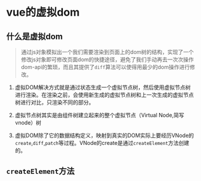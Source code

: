 # vue的虚拟dom

## 什么是虚拟dom
> 通过js对象模拟出一个我们需要渲染到页面上的dom树的结构，实现了一个修改js对象即可修改页面dom的快捷途径，避免了我们手动再去一次次操作dom-api的繁琐，而且其提供了`diff`算法可以使得用最少的dom操作进行修改。

1. 虚拟DOM解决方式就是通过状态生成一个虚拟节点树，然后使用虚拟节点树进行渲染。在渲染之前，会使用新生成的虚拟节点树和上一次生成的虚拟节点树进行对比，只渲染不同的部分。

2. 虚拟节点树其实是由组件树建立起来的整个虚拟节点（Virtual Node,简写vnode）树

3. 虚拟DOM除了它的数据结构定义，映射到真实的DOM实际上要经历VNode的`create`,`diff`,`patch`等过程。VNode的create是通过`createElement`方法创建的。

## `createElement`方法